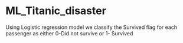 # ML_Titanic_disaster
Using Logistic regression model we classify the Survived flag for each passenger as either 0-Did not survive or 1- Survived
